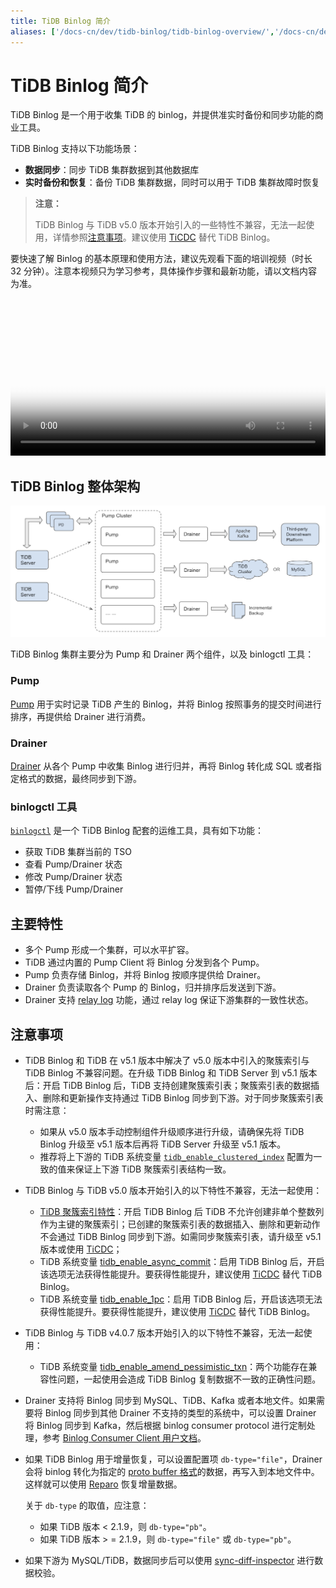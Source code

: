 ```yaml
---
title: TiDB Binlog 简介
aliases: ['/docs-cn/dev/tidb-binlog/tidb-binlog-overview/','/docs-cn/dev/reference/tidb-binlog/overview/','/docs-cn/dev/reference/tidb-binlog-overview/','/docs-cn/dev/reference/tools/tidb-binlog/overview/']
---
```


# TiDB Binlog 简介

TiDB Binlog 是一个用于收集 TiDB 的 binlog，并提供准实时备份和同步功能的商业工具。

TiDB Binlog 支持以下功能场景：

- **数据同步**：同步 TiDB 集群数据到其他数据库
- **实时备份和恢复**：备份 TiDB 集群数据，同时可以用于 TiDB 集群故障时恢复

> **注意：**
>
> TiDB Binlog 与 TiDB v5.0 版本开始引入的一些特性不兼容，无法一起使用，详情参照[注意事项](#注意事项)。建议使用 [TiCDC](/ticdc/ticdc-overview.md) 替代 TiDB Binlog。

要快速了解 Binlog 的基本原理和使用方法，建议先观看下面的培训视频（时长 32 分钟）。注意本视频只为学习参考，具体操作步骤和最新功能，请以文档内容为准。

<video src="https://download.pingcap.com/docs-cn%2FLesson21_binlog.mp4" width="100%" height="100%" controls="controls" poster="https://download.pingcap.com/docs-cn/poster_lesson21.png"></video>

## TiDB Binlog 整体架构

![TiDB Binlog 架构](/media/tidb-binlog-cluster-architecture.png)

TiDB Binlog 集群主要分为 Pump 和 Drainer 两个组件，以及 binlogctl 工具：

### Pump

[Pump](https://github.com/pingcap/tidb-binlog/blob/master/pump) 用于实时记录 TiDB 产生的 Binlog，并将 Binlog 按照事务的提交时间进行排序，再提供给 Drainer 进行消费。

### Drainer

[Drainer](https://github.com/pingcap/tidb-binlog/tree/master/drainer) 从各个 Pump 中收集 Binlog 进行归并，再将 Binlog 转化成 SQL 或者指定格式的数据，最终同步到下游。

### binlogctl 工具

[`binlogctl`](https://github.com/pingcap/tidb-binlog/tree/master/binlogctl) 是一个 TiDB Binlog 配套的运维工具，具有如下功能：

* 获取 TiDB 集群当前的 TSO
* 查看 Pump/Drainer 状态
* 修改 Pump/Drainer 状态
* 暂停/下线 Pump/Drainer

## 主要特性

* 多个 Pump 形成一个集群，可以水平扩容。
* TiDB 通过内置的 Pump Client 将 Binlog 分发到各个 Pump。
* Pump 负责存储 Binlog，并将 Binlog 按顺序提供给 Drainer。
* Drainer 负责读取各个 Pump 的 Binlog，归并排序后发送到下游。
* Drainer 支持 [relay log](/tidb-binlog/tidb-binlog-relay-log.md) 功能，通过 relay log 保证下游集群的一致性状态。

## 注意事项

* TiDB Binlog 和 TiDB 在 v5.1 版本中解决了 v5.0 版本中引入的聚簇索引与 TiDB Binlog 不兼容问题。在升级 TiDB Binlog 和 TiDB Server 到 v5.1 版本后：开启 TiDB Binlog 后，TiDB 支持创建聚簇索引表；聚簇索引表的数据插入、删除和更新操作支持通过 TiDB Binlog 同步到下游。对于同步聚簇索引表时需注意：

    - 如果从 v5.0 版本手动控制组件升级顺序进行升级，请确保先将 TiDB Binlog 升级至 v5.1 版本后再将 TiDB Server 升级至 v5.1 版本。
    - 推荐将上下游的 TiDB 系统变量 [`tidb_enable_clustered_index`](/system-variables.md#tidb_enable_clustered_index-从-v50-版本开始引入) 配置为一致的值来保证上下游 TiDB 聚簇索引表结构一致。

* TiDB Binlog 与 TiDB v5.0 版本开始引入的以下特性不兼容，无法一起使用：

    - [TiDB 聚簇索引特性](/clustered-indexes.md#限制)：开启 TiDB Binlog 后 TiDB 不允许创建非单个整数列作为主键的聚簇索引；已创建的聚簇索引表的数据插入、删除和更新动作不会通过 TiDB Binlog 同步到下游。如需同步聚簇索引表，请升级至 v5.1 版本或使用 [TiCDC](/ticdc/ticdc-overview.md)；
    - TiDB 系统变量 [tidb_enable_async_commit](/system-variables.md#tidb_enable_async_commit-从-v50-版本开始引入)：启用 TiDB Binlog 后，开启该选项无法获得性能提升。要获得性能提升，建议使用 [TiCDC](/ticdc/ticdc-overview.md) 替代 TiDB Binlog。
    - TiDB 系统变量 [tidb_enable_1pc](/system-variables.md#tidb_enable_1pc-从-v50-版本开始引入)：启用 TiDB Binlog 后，开启该选项无法获得性能提升。要获得性能提升，建议使用 [TiCDC](/ticdc/ticdc-overview.md) 替代 TiDB Binlog。

* TiDB Binlog 与 TiDB v4.0.7 版本开始引入的以下特性不兼容，无法一起使用：

    - TiDB 系统变量 [tidb_enable_amend_pessimistic_txn](/system-variables.md#tidb_enable_amend_pessimistic_txn-从-v407-版本开始引入)：两个功能存在兼容性问题，一起使用会造成 TiDB Binlog 复制数据不一致的正确性问题。

* Drainer 支持将 Binlog 同步到 MySQL、TiDB、Kafka 或者本地文件。如果需要将 Binlog 同步到其他 Drainer 不支持的类型的系统中，可以设置 Drainer 将 Binlog 同步到 Kafka，然后根据 binlog consumer protocol 进行定制处理，参考 [Binlog Consumer Client 用户文档](/tidb-binlog/binlog-consumer-client.md)。

* 如果 TiDB Binlog 用于增量恢复，可以设置配置项 `db-type="file"`，Drainer 会将 binlog 转化为指定的 [proto buffer 格式](https://github.com/pingcap/tidb-binlog/blob/master/proto/pb_binlog.proto)的数据，再写入到本地文件中。这样就可以使用 [Reparo](/tidb-binlog/tidb-binlog-reparo.md) 恢复增量数据。

    关于 `db-type` 的取值，应注意：

    - 如果 TiDB 版本 < 2.1.9，则 `db-type="pb"`。
    - 如果 TiDB 版本 > = 2.1.9，则 `db-type="file"` 或 `db-type="pb"`。

* 如果下游为 MySQL/TiDB，数据同步后可以使用 [sync-diff-inspector](/sync-diff-inspector/sync-diff-inspector-overview.md) 进行数据校验。
